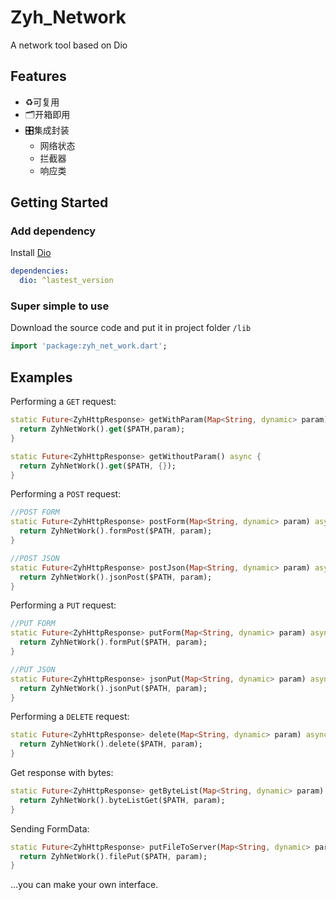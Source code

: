 # Zyh_Network

A network tool based on Dio

## Features
- ♻️可复用   
- 🗂开箱即用  
- 🎛集成封装 
  - 网络状态  
  - 拦截器  
  - 响应类

## Getting Started
### Add dependency
Install [Dio](https://github.com/flutterchina/dio)
```yaml
dependencies:
  dio: ^lastest_version
```

### Super simple to use

Download the source code and put it in project folder `/lib`
```dart
import 'package:zyh_net_work.dart';
```
## Examples

Performing a `GET` request:

```dart
static Future<ZyhHttpResponse> getWithParam(Map<String, dynamic> param) async {
  return ZyhNetWork().get($PATH,param);
}

static Future<ZyhHttpResponse> getWithoutParam() async {
  return ZyhNetWork().get($PATH, {});
}
```

Performing a `POST` request:

```dart
//POST FORM
static Future<ZyhHttpResponse> postForm(Map<String, dynamic> param) async {
  return ZyhNetWork().formPost($PATH, param);
}

//POST JSON
static Future<ZyhHttpResponse> postJson(Map<String, dynamic> param) async {
  return ZyhNetWork().jsonPost($PATH, param);
}
```

Performing a `PUT` request:

```dart
//PUT FORM
static Future<ZyhHttpResponse> putForm(Map<String, dynamic> param) async {
  return ZyhNetWork().formPut($PATH, param);
}

//PUT JSON
static Future<ZyhHttpResponse> jsonPut(Map<String, dynamic> param) async {
  return ZyhNetWork().jsonPut($PATH, param);
}
```

Performing a `DELETE` request:

```dart
static Future<ZyhHttpResponse> delete(Map<String, dynamic> param) async {
  return ZyhNetWork().delete($PATH, param);
}
```

Get response with bytes:

```dart
static Future<ZyhHttpResponse> getByteList(Map<String, dynamic> param) async {
  return ZyhNetWork().byteListGet($PATH, param);
}
```

Sending FormData:

```dart
static Future<ZyhHttpResponse> putFileToServer(Map<String, dynamic> param) async {
  return ZyhNetWork().filePut($PATH, param);
}
```
…you can make your own interface.


